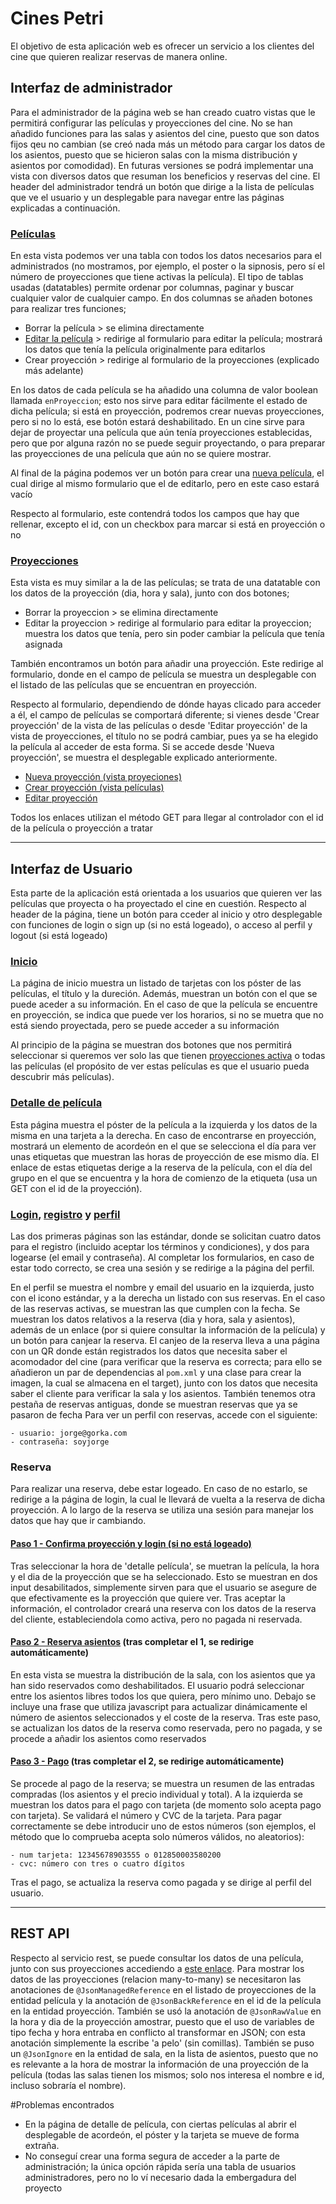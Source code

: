 # Cines Petri
El objetivo de esta aplicación web es ofrecer un servicio a los clientes del cine que quieren realizar reservas de manera online.

## Interfaz de administrador
Para el administrador de la página web se han creado cuatro vistas que le permitirá configurar las películas y proyecciones del cine. No se han añadido funciones para las salas y asientos del cine, puesto que son datos fijos qeu no cambian (se creó nada más un método para cargar los datos de los asientos, puesto que se hicieron salas con la misma distribución y asientos por comodidad). En futuras versiones se podrá implementar una vista con diversos datos que resuman los beneficios y reservas del cine. El header del administrador tendrá un botón que dirige a la lista de películas que ve el usuario y un desplegable para navegar entre las páginas explicadas a continuación.
### [Películas](http://localhost:8080/cinema/mvc/pelicula/admin)
En esta vista podemos ver una tabla con todos los datos necesarios para el administrados (no mostramos, por ejemplo, el poster o la sipnosis, pero sí el número de proyecciones que tiene activas la película). El tipo de tablas usadas (datatables) permite ordenar por columnas, paginar y buscar cualquier valor de cualquier campo. En dos columnas se añaden botones para realizar tres funciones;
  
- Borrar la película > se elimina directamente
- [Editar la película](http://localhost:8080/cinema/mvc/pelicula/admin/editar/3) > redirige al formulario para editar la película; mostrará los datos que tenía la película originalmente para editarlos
- Crear proyección > redirige al formulario de la proyecciones (explicado más adelante)

En los datos de cada película se ha añadido una columna de valor boolean llamada `enProyeccion`; esto nos sirve para editar fácilmente el estado de dicha película; si está en proyección, podremos crear nuevas proyecciones, pero si no lo está, ese botón estará deshabilitado. En un cine sirve para dejar de proyectar una película que aún tenía proyecciones establecidas, pero que por alguna razón no se puede seguir proyectando, o para preparar las proyecciones de una película que aún no se quiere mostrar. 

Al final de la página podemos ver un botón para crear una [nueva película](http://localhost:8080/cinema/mvc/pelicula/admin/nueva), el cual dirige al mismo formulario que el de editarlo, pero en este caso estará vacío

Respecto al formulario, este contendrá todos los campos que hay que rellenar, excepto el id, con un checkbox para marcar si está en proyección o no
### [Proyecciones](http://localhost:8080/cinema/mvc/admin/proyeccion)
Esta vista es muy similar a la de las películas; se trata de una datatable con los datos de la proyección (dia, hora y sala), junto con dos botones;
- Borrar la proyeccion > se elimina directamente
- Editar la proyeccion > redirige al formulario para editar la proyeccion; muestra los datos que tenía, pero sin poder cambiar la película que tenía asignada

También encontramos un botón para añadir una proyección. Este redirige al formulario, donde en el campo de película se muestra un desplegable con el listado de las películas que se encuentran en proyección.    

Respecto al formulario, dependiendo de dónde hayas clicado para acceder a él, el campo de películas se comportará diferente; si vienes desde 'Crear proyección' de la vista de las películas o desde 'Editar proyección' de la vista de proyecciones, el título no se podrá cambiar, pues ya se ha elegido la película al acceder de esta forma. Si se accede desde 'Nueva proyección', se muestra el desplegable explicado anteriormente.  
- [Nueva proyección (vista proyeciones)](http://localhost:8080/cinema/mvc/admin/proyeccion/nueva/0)
- [Crear proyección (vista películas)](http://localhost:8080/cinema/mvc/admin/proyeccion/nueva/6)
- [Editar proyección](http://localhost:8080/cinema/mvc/admin/proyeccion/editar/4)

Todos los enlaces utilizan el método GET para llegar al controlador con el id de la película o proyección a tratar
***
## Interfaz de Usuario
Esta parte de la aplicación está orientada a los usuarios que quieren ver las películas que proyecta o ha proyectado el cine en cuestión. Respecto al header de la página, tiene un botón para cceder al inicio y otro desplegable con funciones de login o sign up (si no está logeado), o acceso al perfil y logout (si está logeado)

### [Inicio](http://localhost:8080/cinema/mvc/pelicula)
La página de inicio muestra un listado de tarjetas con los póster de las películas, el título y la dureción. Además, muestran un botón con el que se puede aceder a su información. En el caso de que la película se encuentre en proyección, se indica que puede ver los horarios, si no se muetra que no está siendo proyectada, pero se puede acceder a su información

Al principio de la página se muestran dos botones que nos permitirá seleccionar si queremos ver solo las que tienen [proyecciones activa](http://localhost:8080/cinema/mvc/pelicula/proyectando) o todas las películas (el propósito de ver estas películas es que el usuario pueda descubrir más películas).

### [Detalle de película](http://localhost:8080/cinema/mvc/pelicula/5)
Esta página muestra el póster de la película a la izquierda y los datos de la misma en una tarjeta a la derecha. En caso de encontrarse en proyección, mostrará un elemento de acordeón en el que se selecciona el día para ver unas etiquetas que muestran las horas de proyección de ese mismo día. El enlace de estas etiquetas derige a la reserva de la película, con el día del grupo en el que se encuentra y la hora de comienzo de la etiqueta (usa un GET con el id de la proyección).

### [Login](http://localhost:8080/cinema/mvc/usuario), [registro](http://localhost:8080/cinema/mvc/usuario/registro) y [perfil](http://localhost:8080/cinema/mvc/usuario/perfil)

Las dos primeras páginas son las estándar, donde se solicitan cuatro datos para el registro (incluido aceptar los términos y condiciones), y dos para logearse (el email y contraseña). Al completar los formularios, en caso de estar todo correcto, se crea una sesión y se redirige a la página del perfil.

En el perfil se muestra el nombre y email del usuario en la izquierda, justo con el icono estándar, y a la derecha un listado con sus reservas. En el caso de las reservas activas, se muestran las que cumplen con la fecha. Se muestran los datos relativos a la reserva (dia y hora, sala y asientos), además de un enlace (por si quiere consultar la información de la película) y un botón para canjear la reserva. El canjeo de la reserva lleva a una página con un QR donde están registrados los datos que necesita saber el acomodador del cine (para verificar que la reserva es correcta; para ello se añadieron un par de dependencias al `pom.xml` y una clase para crear la imagen, la cual se almacena en el target), junto con los datos que necesita saber el cliente para verificar la sala y los asientos.
También tenemos otra pestaña de reservas antiguas, donde se muestran reservas que ya se pasaron de fecha
Para ver un perfil con reservas, accede con el siguiente: 

    - usuario: jorge@gorka.com
    - contraseña: soyjorge

### Reserva
Para realizar una reserva, debe estar logeado. En caso de no estarlo, se redirige a la página de login, la cual le llevará de vuelta a la reserva de dicha proyección. A lo largo de la reserva se utiliza una sesión para manejar los datos que hay que ir cambiando.
#### [Paso 1 - Confirma proyección y login (si no está logeado)](http://localhost:8080/cinema/mvc/reserva/pelicula/3)
Tras seleccionar la hora de 'detalle película', se muetran la película, la hora y el dia de la proyección que se ha seleccionado. Esto se muestran en dos input desabilitados, simplemente sirven para que el usuario se asegure de que efectivamente es la proyección que quiere ver. Tras aceptar la información, el controlador creará una reserva con los datos de la reserva del cliente, estableciendola como activa, pero no pagada ni reservada.
#### [Paso 2 - Reserva asientos](http://localhost:8080/cinema/mvc/reserva/paso2) (tras completar el 1, se redirige automáticamente)
En esta vista se muestra la distribución de la sala, con los asientos que ya han sido reservados como deshabilitados. El usuario podrá seleccionar entre los asientos libres todos los que quiera, pero mínimo uno. Debajo se incluye una frase que utiliza javascript para actualizar dinámicamente el número de asientos seleccionados y el coste de la reserva. Tras este paso, se actualizan los datos de la reserva como reservada, pero no pagada, y se procede a añadir los asientos como reservados
#### [Paso 3 - Pago](http://localhost:8080/cinema/mvc/reserva/paso2) (tras completar el 2, se redirige automáticamente)
Se procede al pago de la reserva; se muestra un resumen de las entradas compradas (los asientos y el precio individual y total). A la izquierda se muestran los datos para el pago con tarjeta (de momento solo acepta pago con tarjeta). Se validará el número y CVC de la tarjeta. Para pagar correctamente se debe introducir uno de estos números (son ejemplos, el método que lo comprueba acepta solo números válidos, no aleatorios):

    - num tarjeta: 12345678903555 o 012850003580200
    - cvc: número con tres o cuatro dígitos
Tras el pago, se actualiza la reserva como pagada y se dirige al perfil del usuario.
***
## REST API
Respecto al servicio rest, se puede consultar los datos de una película, junto con sus proyecciones accediendo a [este enlace](http://localhost:8080/cinema/mvc/api/pelicula/3). Para mostrar los datos de las proyecciones (relacion many-to-many) se necesitaron las anotaciones de `@JsonManagedReference` en el listado de proyecciones de la entidad película y la anotación de `@JsonBackReference` en el id de la película en la entidad proyección. También se usó la anotación de `@JsonRawValue` en la hora y dia de la proyección amostrar, puesto que el uso de variables de tipo fecha y hora entraba en conflicto al transformar en JSON; con esta anotación simplemente la escribe 'a pelo' (sin comillas). También se puso un `@JsonIgnore` en la entidad de sala, en la lista de asientos, puesto que no es relevante a la hora de mostrar la información de una proyección de la película (todas las salas tienen los mismos; solo nos interesa el nombre e id, incluso sobraría el nombre).

#Problemas encontrados
- En la página de detalle de película, con ciertas películas al abrir el desplegable de acordeón, el póster y la tarjeta se mueve de forma extraña.
- No conseguí crear una forma segura de acceder a la parte de administración; la única opción rápida sería una tabla de usuarios administradores, pero no lo ví necesario dada la embergadura del proyecto

